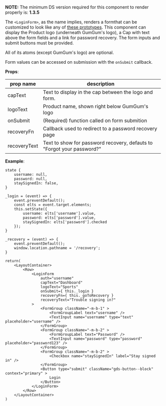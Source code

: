 **NOTE:** The minimum DS version required for this component to render properly is: **1.3.5**

The `<LoginForm>`, as the name implies, renders a formthat can be customized to look like any of [these prototypes](http://ds.gumgum.com/stable/#gds-account-modal).
This component can display the Product logo (underneath GumGum's logo), a Cap with text above the form fields and a link for password recovery. The form inputs and submit buttons must be provided.

All of its atoms (except GumGum's logo) are optional.

Form values can be accessed on submission with the `onSubmit` callback.

**Props**:

prop name   | description
------------|------------
capText         | Text to display in the cap between the logo and form.
logoText        | Product name, shown right below GumGum's logo
onSubmit        | (Required) function called on form submition
recoveryFn      | Callback used to redirect to a password recovery page
recoveryText    | Text to show for password recovery, defauts to "Forgot your password?"

**Example**:
```
state {
    username: null,
    password: null,
    staySignedIn: false,
}

_login = (event) => {
    event.preventDefault();
    const elts = event.target.elements;
    this.setState({
        username: elts['username'].value,
        password: elts['password'].value,
        staySignedIn: elts['password'].checked
    });
}

_recovery = (event) => {
    event.preventDefault();
    window.location.pathname = '/recovery';
}

return(
    <LayoutContainer>
        <Row>
            <LoginForm
                auth="username"
                capText="Dashboard"
                logoText="Sports"
                onSubmit={ this._login }
                recoveryFn={ this._goToRecovery }
                recoveryText="Trouble signing in?"
            >
                <FormGroup className="-m-b-1" >
                    <FormGroupLabel text="username" />
                    <TextInput name="username" type="text" placeholder="username" />
                </FormGroup>
                <FormGroup className="-m-b-2" >
                    <FormGroupLabel text="Password" />
                    <TextInput name="password" type="password" placeholder="password123" />
                </FormGroup>
                <FormGroup className="-m-b-2" >
                    <Checkbox name="staySignedIn" label="Stay signed in" />
                </FormGroup>
                <Button type="submit" className="gds-button--block" context="primary" >
                    Login
                </Button>
            </LoginForm>
        </Row>
    </LayoutContainer>
)
```

